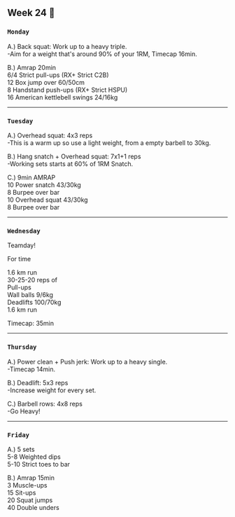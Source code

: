 ## Week 24  :fox_face: 

### `Monday`     
A.) Back squat: Work up to a heavy triple.  
-Aim for a weight that's around 90% of your 1RM, Timecap 16min.  

B.) Amrap 20min  
6/4 Strict pull-ups (RX+ Strict C2B)   
12 Box jump over 60/50cm  
8 Handstand push-ups (RX+ Strict HSPU)  
16 American kettlebell swings 24/16kg    
  
  

---
### `Tuesday`

A.) Overhead squat: 4x3 reps  
-This is a warm up so use a light weight, from a empty barbell to 30kg.  

B.) Hang snatch + Overhead squat: 7x1+1 reps  
-Working sets starts at 60% of 1RM Snatch.  

C.) 9min AMRAP  
10 Power snatch 43/30kg  
8 Burpee over bar  
10 Overhead squat 43/30kg  
8 Burpee over bar  
  



----
### `Wednesday`
Teamday! 

For time 

1.6 km run  
30-25-20 reps of   
Pull-ups  
Wall balls 9/6kg   
Deadlifts 100/70kg  
1.6 km run   

Timecap: 35min  
  

----
### `Thursday`  

A.) Power clean + Push jerk: Work up to a heavy single.  
-Timecap 14min.   

B.) Deadlift: 5x3 reps   
-Increase weight for every set.  

C.) Barbell rows: 4x8 reps  
-Go Heavy!     

---
### `Friday` 
A.) 5 sets   
5-8 Weighted dips   
5-10 Strict toes to bar   

B.) Amrap 15min   
3 Muscle-ups  
15 Sit-ups  
 20 Squat jumps  
40 Double unders    

   





